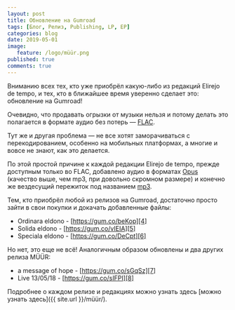 ```yaml
---
layout: post
title: Обновление на Gumroad
tags: [Блог, Релиз, Publishing, LP, EP]
categories: blog
date: 2019-05-01
image:
   feature: /logo/müür.png
published: true
comments: true
---
```

Вниманию всех тех, кто уже приобрёл какую-либо из редакций Elirejo de tempo, и тех, кто в ближайшее время уверенно сделает это: обновление на Gumroad!

Очевидно, что продавать огрызки от музыки нельзя и потому делать это полагается в формате аудио без потерь — [FLAC][1].

Тут же и другая проблема — не все хотят заморачиваться с перекодированием, особенно на мобильных платформах, а многие и вовсе не знают, как это делается.

По этой простой причине к каждой редакции Elirejo de tempo, прежде доступным только во FLAC, добавлено аудио в форматах [Opus][2] (качество выше, чем mp3, при довольно скромном размере) и конечно же вездесущий пережиток под названием [mp3][3].

Тем, кто приобрёл любой из релизов на Gumroad, достаточно просто зайти в свои покупки и докачать добавленные файлы:

- Ordinara eldono - [https://gum.co/beKop][4]
- Solida eldono - [https://gum.co/vIEIA][5]
- Speciala eldono - [https://gum.co/DeCpt][6]

Но нет, это еще не всё!
Аналогичным образом обновлены и два других релиза MÜÜR:
- a message of hope - [https://gum.co/sGqSz][7]
- Live 13​/​05​/​18 - [https://gum.co/sIFPI][8]

Подробнее о каждом релизе и редакциях можно узнать здесь [можно узнать здесь]({{ site.url }}/müür/).


[1]: https://ru.wikipedia.org/wiki/FLAC
[2]: https://ru.wikipedia.org/wiki/Opus_(кодек)
[3]: https://ru.wikipedia.org/wiki/MP3
[4]: https://gum.co/beKop
[5]: https://gum.co/vIEIA
[6]: https://gum.co/DeCpt
[7]: https://gum.co/sGqSz
[8]: https://gum.co/sIFPI